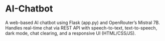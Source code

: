 # AI-Chatbot
A web-based AI chatbot using Flask (app.py) and OpenRouter’s Mistral 7B. Handles real-time chat via REST API with speech-to-text, text-to-speech, dark mode, chat clearing, and a responsive UI (HTML/CSS/JS).
